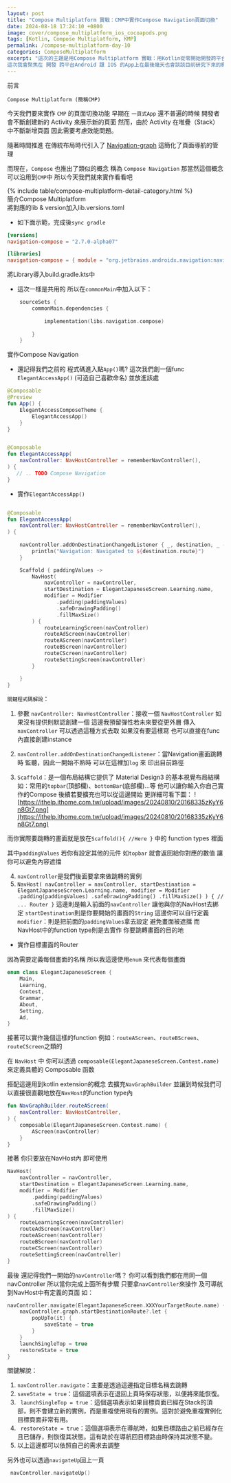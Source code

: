 ```yaml
---
layout: post
title: "Compose Multiplatform 實戰：CMP中實作Compose Navigation頁面切換"
date: 2024-08-18 17:24:10 +0800
image: cover/compose_multiplatform_ios_cocoapods.png
tags: [Kotlin, Compose Multiplatform, KMP]
permalink: /compose-multiplatform-day-10
categories: ComposeMultiplatform
excerpt: "這次的主題是用Compose Multiplatform 實戰：用Kotlin從零開始開發跨平台App
這次我會聚焦在 開發 跨平台Android 跟 IOS 的App上在最後幾天也會談談目前研究下來的概況以及心得"
---
```


<div class="c-border-main-title-2">前言</div>

`Compose Multiplatform (簡稱CMP)`

今天我們要來實作 `CMP` 的頁面切換功能
早期在 `一頁式App` 還不普遍的時候
開發者會不斷創建新的 Activity 來展示新的頁面
然而，由於 Activity 在堆疊（Stack）中不斷新增頁面
因此需要考慮效能問題。

隨著時間推進
在傳統布局時代引入了 [Navigation-graph](https://elegantaccess.org/navigation_with_kotlin)
這簡化了頁面導航的管理

而現在，`Compose` 也推出了類似的概念
稱為 `Compose Navigation`
那當然這個概念可以沿用到`CMP`中
所以今天我們就來實作看看吧


<div id="category">
    {% include table/compose-multiplatform-detail-category.html %}
</div>

<div class="c-border-main-title-2">簡介Compose Multiplatform</div>

<div class="c-border-content-title-1">將對應的lib & version加入lib.versions.toml</div>

* 如下面示範，完成後`sync gradle`
```toml
[versions]
navigation-compose = "2.7.0-alpha07"

[libraries]
navigation-compose = { module = "org.jetbrains.androidx.navigation:navigation-compose", version.ref = "navigation-compose" }

```


<div class="c-border-content-title-1">將Library導入build.gradle.kts中</div>

* 這次一樣是共用的 所以在`commonMain`中加入以下：

```kotlin
    sourceSets {
        commonMain.dependencies {
      
            implementation(libs.navigation.compose)
            
        }
    }
```
<div class="c-border-content-title-1">實作Compose Navigation</div>

* 還記得我們之前的 程式碼進入點`App()`嗎?
  這次我們創一個func `ElegantAccessApp()` (可造自己喜歡命名)
  並放進該處

```kotlin
@Composable
@Preview
fun App() {
    ElegantAccessComposeTheme {
        ElegantAccessApp()
    }
}


@Composable
fun ElegantAccessApp(
    navController: NavHostController = rememberNavController(),
) {
   // .. TODO Compose Navigation 
}
```

* 實作`ElegantAccessApp()`

```kotlin

@Composable
fun ElegantAccessApp(
    navController: NavHostController = rememberNavController(),
) {
  
    navController.addOnDestinationChangedListener { _, destination, _ ->
        println("Navigation: Navigated to ${destination.route}")
    }

    Scaffold { paddingValues ->
        NavHost(
            navController = navController,
            startDestination = ElegantJapaneseScreen.Learning.name,
            modifier = Modifier
                .padding(paddingValues)
                .safeDrawingPadding()
                .fillMaxSize()
        ) {
            routeLearningScreen(navController)
            routeAdScreen(navController)
            routeAScreen(navController)
            routeBScreen(navController)
            routeCScreen(navController)
            routeSettingScreen(navController)
        }

    }
}
```

`關鍵程式碼解說`：
1. 參數 `navController: NavHostController`：接收一個 `NavHostController`
   如果沒有提供則默認創建一個
   這邊我預留彈性若未來要從更外層
   傳入`navController` 可以透過這種方式去取
   如果沒有要這樣寫
   也可以直接在func內直接創建instance

2. `navController.addOnDestinationChangedListener`：當Navigation畫面跳轉時
   監聽，因此一開始不熟時
   可以在這裡加`log` 來 印出目前路徑


3. `Scaffold`：是一個布局結構它提供了 Material Design3 的基本視覺布局結構
   如：常用的`topbar`(頂部欄)、`bottomBar`(底部欄)...等
   他可以讓你輸入你自己實作的Compose
   後續若要擴充也可以從這邊開始
   更詳細可看下圖：
   ![https://ithelp.ithome.com.tw/upload/images/20240810/20168335zKyY6n8Gt7.png](https://ithelp.ithome.com.tw/upload/images/20240810/20168335zKyY6n8Gt7.png)

而你實際要跳轉的畫面就是放在`Scaffold(){ //Here }` 中的 function types 裡面

其中`paddingValues`
若你有設定其他的元件
如`topbar`
就會返回給你對應的數值
讓你可以避免內容遮擋

4. `navController`是我們後面要拿來做跳轉的實例
5. `NavHost(
   navController = navController,
   startDestination = ElegantJapaneseScreen.Learning.name,
   modifier = Modifier
   .padding(paddingValues)
   .safeDrawingPadding()
   .fillMaxSize()
   ) {
   // ... Router
   }`
   這邊則是輸入前面的`navController`
   讓他與你的NavHost去綁定
   `startDestination`則是你要開始的畫面的`String`
   這邊你可以自行定義
   `modifier`：則是把前面的`paddingValues`拿去設定
   避免畫面被遮擋
   而NavHost中的function type則是去實作
   你要跳轉畫面的目的地


* 實作目標畫面的Router

因為需要定義每個畫面的名稱
所以我這邊使用`enum`
來代表每個畫面

```kotlin
enum class ElegantJapaneseScreen {
    Main,
    Learning,
    Contest,
    Grammar,
    About,
    Setting,
    Ad,
}
```

接著可以實作幾個這樣的function
例如：`routeAScreen`、`routeBScreen`、`routeCScreen`之類的

在 `NavHost` 中
你可以透過 `composable(ElegantJapaneseScreen.Contest.name)`
來定義具體的 Composable 函数

搭配這邊用到kotlin extension的概念
去擴充`NavGraphBuilder`
並讓到時候我們可以直接很直觀地放在`NavHost`的function type內


```kotlin
fun NavGraphBuilder.routeAScreen(
    navController: NavHostController,
) {
    composable(ElegantJapaneseScreen.Contest.name) {
        AScreen(navController)
    }
}
```

接著
你只要放在NavHost內
即可使用

```kotlin
NavHost(
    navController = navController,
    startDestination = ElegantJapaneseScreen.Learning.name,
    modifier = Modifier
        .padding(paddingValues)
        .safeDrawingPadding()
        .fillMaxSize()
) {
    routeLearningScreen(navController)
    routeAdScreen(navController)
    routeAScreen(navController)
    routeBScreen(navController)
    routeCScreen(navController)
    routeSettingScreen(navController)
}
```

最後
還記得我們一開始的`navController`嗎？
你可以看到我們都在用同一個navController
所以當你完成上面所有步驟
只要拿`navController`來操作
及可導航到NavHost中有定義的頁面
如：

```kotlin
navController.navigate(ElegantJapaneseScreen.XXXYourTargetRoute.name) {
    navController.graph.startDestinationRoute?.let {
        popUpTo(it) {
            saveState = true
        }
    }
    launchSingleTop = true
    restoreState = true
}
```

關鍵解說：
1. `navController.navigate`：主要是透過這邊指定目標名稱去跳轉
2. `saveState = true`：這個選項表示在退回上頁時保存狀態，以便將來能恢復。
3. ` launchSingleTop = true`：這個選項表示如果目標頁面已經在Stack的頂部，則不會建立新的實例，而是重複使用現有的實例。這對於避免重複實例化目標頁面非常有用。
4. ` restoreState = true`：這個選項表示在導航時，如果目標路由之前已經存在且已儲存，則恢復其狀態。這有助於在導航回目標路由時保持其狀態不變。
5. 以上這邊都可以依照自己的需求去調整

另外也可以透過`navigateUp`回上一頁

```kotlin
 navController.navigateUp()
```